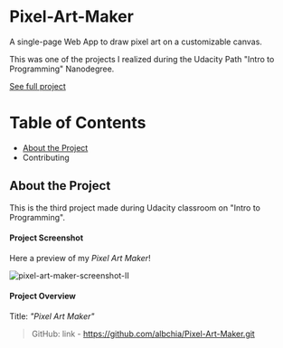 # Pixel-Art-Maker
A single-page Web App to draw pixel art on a customizable canvas.

This was one of the projects I realized during the Udacity Path "Intro to Programming" Nanodegree.

[See full project](https://albchia.github.io/Pixel-Art-Maker/)

# Table of Contents
- [About the Project](#About-the-Project)
- Contributing

## About the Project
This is the third project made during Udacity classroom on "Intro to Programming".

#### Project Screenshot
Here a preview of my _Pixel Art Maker_!

![pixel-art-maker-screenshot-II](https://user-images.githubusercontent.com/70691672/96138919-8fae9f00-0efe-11eb-8683-eb9881e46bc0.PNG)

#### Project Overview
Title: _"Pixel Art Maker"_

> GitHub: link - https://github.com/albchia/Pixel-Art-Maker.git

